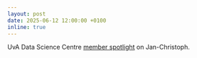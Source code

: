 ```yaml
---
layout: post
date: 2025-06-12 12:00:00 +0100
inline: true
---
```


UvA Data Science Centre [member spotlight](https://dsc.uva.nl/content/news/2025/06/dsc-member-spotlight-jan-cristoph-kalo.html) on Jan-Christoph.